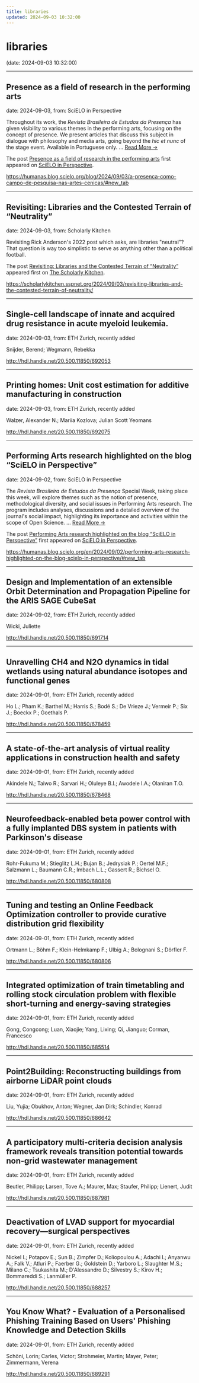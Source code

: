 ```yaml
---
title: libraries
updated: 2024-09-03 10:32:00
---
```


# libraries

(date: 2024-09-03 10:32:00)

---

## Presence as a field of research in the performing arts

date: 2024-09-03, from: SciELO in Perspective

<p>Throughout its work, the <em>Revista Brasileira de Estudos da Presença</em> has given visibility to various themes in the performing arts, focusing on the concept of presence. We present articles that discuss this subject in dialogue with philosophy and media arts, going beyond the <em>hic et nunc</em> of the stage event. Available in Portuguese only. <span class="ellipsis">&#8230;</span> <span class="more-link-wrap"><a href="https://humanas.blog.scielo.org/blog/2024/09/03/a-presenca-como-campo-de-pesquisa-nas-artes-cenicas/#new_tab" class="more-link"><span>Read More &#8594;</span></a></span></p>
<p>The post <a href="https://humanas.blog.scielo.org/blog/2024/09/03/a-presenca-como-campo-de-pesquisa-nas-artes-cenicas/#new_tab">Presence as a field of research in the performing arts</a> first appeared on <a href="https://blog.scielo.org/en">SciELO in Perspective</a>.</p> 

<https://humanas.blog.scielo.org/blog/2024/09/03/a-presenca-como-campo-de-pesquisa-nas-artes-cenicas/#new_tab>

---

## Revisiting: Libraries and the Contested Terrain of “Neutrality”

date: 2024-09-03, from: Scholarly Kitchen

<p>Revisiting Rick Anderson's 2022 post which asks, are libraries "neutral"? That question is way too simplistic to serve as anything other than a political football.</p>
<p>The post <a href="https://scholarlykitchen.sspnet.org/2024/09/03/revisiting-libraries-and-the-contested-terrain-of-neutrality/">Revisiting: Libraries and the Contested Terrain of &#8220;Neutrality&#8221;</a> appeared first on <a href="https://scholarlykitchen.sspnet.org">The Scholarly Kitchen</a>.</p>
 

<https://scholarlykitchen.sspnet.org/2024/09/03/revisiting-libraries-and-the-contested-terrain-of-neutrality/>

---

## Single-cell landscape of innate and acquired drug resistance in acute myeloid leukemia.

date: 2024-09-03, from: ETH Zurich, recently added

Snijder, Berend; Wegmann, Rebekka 

<http://hdl.handle.net/20.500.11850/692053>

---

## Printing homes: Unit cost estimation for additive manufacturing in construction

date: 2024-09-03, from: ETH Zurich, recently added

Walzer, Alexander N.; Mariia Kozlova; Julian Scott Yeomans 

<http://hdl.handle.net/20.500.11850/692075>

---

## Performing Arts research highlighted on the blog “SciELO in Perspective”

date: 2024-09-02, from: SciELO in Perspective

<p>The <em>Revista Brasileira de Estudos da Presença</em> Special Week, taking place this week, will explore themes such as the notion of presence, methodological diversity, and social issues in Performing Arts research. The program includes analyses, discussions and a detailed overview of the journal's social impact, highlighting its importance and activities within the scope of Open Science. <span class="ellipsis">&#8230;</span> <span class="more-link-wrap"><a href="https://humanas.blog.scielo.org/en/2024/09/02/performing-arts-research-highlighted-on-the-blog-scielo-in-perspective/#new_tab" class="more-link"><span>Read More &#8594;</span></a></span></p>
<p>The post <a href="https://humanas.blog.scielo.org/en/2024/09/02/performing-arts-research-highlighted-on-the-blog-scielo-in-perspective/#new_tab">Performing Arts research highlighted on the blog “SciELO in Perspective”</a> first appeared on <a href="https://blog.scielo.org/en">SciELO in Perspective</a>.</p> 

<https://humanas.blog.scielo.org/en/2024/09/02/performing-arts-research-highlighted-on-the-blog-scielo-in-perspective/#new_tab>

---

## Design and Implementation of an extensible Orbit Determination and Propagation Pipeline for the ARIS SAGE CubeSat

date: 2024-09-02, from: ETH Zurich, recently added

Wicki, Juliette 

<http://hdl.handle.net/20.500.11850/691714>

---

## Unravelling CH<inf>4</inf> and N<inf>2</inf>O dynamics in tidal wetlands using natural abundance isotopes and functional genes

date: 2024-09-01, from: ETH Zurich, recently added

Ho L.; Pham K.; Barthel M.; Harris S.; Bodé S.; De Vrieze J.; Vermeir P.; Six J.; Boeckx P.; Goethals P. 

<http://hdl.handle.net/20.500.11850/678459>

---

## A state-of-the-art analysis of virtual reality applications in construction health and safety

date: 2024-09-01, from: ETH Zurich, recently added

Akindele N.; Taiwo R.; Sarvari H.; Oluleye B.I.; Awodele I.A.; Olaniran T.O. 

<http://hdl.handle.net/20.500.11850/678468>

---

## Neurofeedback-enabled beta power control with a fully implanted DBS system in patients with Parkinson's disease

date: 2024-09-01, from: ETH Zurich, recently added

Rohr-Fukuma M.; Stieglitz L.H.; Bujan B.; Jedrysiak P.; Oertel M.F.; Salzmann L.; Baumann C.R.; Imbach L.L.; Gassert R.; Bichsel O. 

<http://hdl.handle.net/20.500.11850/680808>

---

## Tuning and testing an Online Feedback Optimization controller to provide curative distribution grid flexibility

date: 2024-09-01, from: ETH Zurich, recently added

Ortmann L.; Böhm F.; Klein-Helmkamp F.; Ulbig A.; Bolognani S.; Dörfler F. 

<http://hdl.handle.net/20.500.11850/680806>

---

## Integrated optimization of train timetabling and rolling stock circulation problem with flexible short-turning and energy-saving strategies

date: 2024-09-01, from: ETH Zurich, recently added

Gong, Congcong; Luan, Xiaojie; Yang, Lixing; Qi, Jianguo; Corman, Francesco 

<http://hdl.handle.net/20.500.11850/685514>

---

## Point2Building: Reconstructing buildings from airborne LiDAR point clouds

date: 2024-09-01, from: ETH Zurich, recently added

Liu, Yujia; Obukhov, Anton; Wegner, Jan Dirk; Schindler, Konrad 

<http://hdl.handle.net/20.500.11850/686642>

---

## A participatory multi-criteria decision analysis framework reveals transition potential towards non-grid wastewater management

date: 2024-09-01, from: ETH Zurich, recently added

Beutler, Philipp; Larsen, Tove A.; Maurer, Max; Staufer, Philipp; Lienert, Judit 

<http://hdl.handle.net/20.500.11850/687981>

---

## Deactivation of LVAD support for myocardial recovery—surgical perspectives

date: 2024-09-01, from: ETH Zurich, recently added

Nickel I.; Potapov E.; Sun B.; Zimpfer D.; Koliopoulou A.; Adachi I.; Anyanwu A.; Falk V.; Atluri P.; Faerber G.; Goldstein D.; Yarboro L.; Slaughter M.S.; Milano C.; Tsukashita M.; D'Alessandro D.; Silvestry S.; Kirov H.; Bommareddi S.; Lanmüller P. 

<http://hdl.handle.net/20.500.11850/688257>

---

## You Know What? - Evaluation of a Personalised Phishing Training Based on Users' Phishing Knowledge and Detection Skills

date: 2024-09-01, from: ETH Zurich, recently added

Schöni, Lorin; Carles, Victor; Strohmeier, Martin; Mayer, Peter; Zimmermann, Verena 

<http://hdl.handle.net/20.500.11850/689291>

